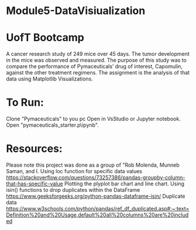 # Module5-DataVisiualization
# UofT Bootcamp
A cancer research study of 249 mice over 45 days. The tumor development in the mice was observed and measured. The purpose of this study was to compare the performance of Pymaceuticals’ drug of interest, Capomulin, against the other treatment regimens. The assignment is the analysis of that data using Matplotlib Visualizations.
# To Run:
Clone "Pymaceuticals" to you pc
Open in VsStudio or Jupyter notebook. Open "pymaceuticals_starter.p\ipynb".

# Resources:
Please note this project was done as a group of "Rob Molenda, Munneb Saman, and I. 
Using loc function for specific data values
https://stackoverflow.com/questions/73257386/pandas-groupby-column-that-has-specific-value
Plotting the plyplot bar chart and line chart. Using isin() functions to drop duplicates within the DataFrame
https://www.geeksforgeeks.org/python-pandas-dataframe-isin/
Duplicate data
https://www.w3schools.com/python/pandas/ref_df_duplicated.asp#:~:text=Definition%20and%20Usage,default%20all%20columns%20are%20included
